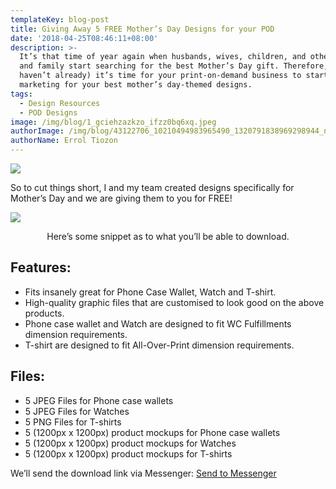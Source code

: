 ```yaml
---
templateKey: blog-post
title: Giving Away 5 FREE Mother’s Day Designs for your POD
date: '2018-04-25T08:46:11+08:00'
description: >-
  It’s that time of year again when husbands, wives, children, and other friends
  and family start searching for the best Mother’s Day gift. Therefore, (if you
  haven’t already) it’s time for your print-on-demand business to start
  marketing for your best mother’s day-themed designs.
tags:
  - Design Resources
  - POD Designs
image: /img/blog/1_gciehzazkzo_ifzz0bq6xq.jpeg
authorImage: /img/blog/43122706_10210494983965490_1320791838969298944_n.jpg
authorName: Errol Tiozon
---
```

<img src="https://res.cloudinary.com/teembr/image/upload/v1541897210/img/blog/1_GciehzazKZO_ifZZ0Bq6xQ.jpg" class="img-center" />

So to cut things short, I and my team created designs specifically for Mother’s Day and we are giving them to you for FREE!

<img src="https://res.cloudinary.com/teembr/image/upload/v1541897210/img/blog/1_GkOY1Sperp6lOVmYwGAQHw.jpg" class="img-center" />

<p style="text-align: center">Here’s some snippet as to what you’ll be able to download.</p>

## Features:

* Fits insanely great for Phone Case Wallet, Watch and T-shirt.
* High-quality graphic files that are customised to look good on the above products.
* Phone case wallet and Watch are designed to fit WC Fulfillments dimension requirements.
* T-shirt are designed to fit All-Over-Print dimension requirements.

## Files:

* 5 JPEG Files for Phone case wallets
* 5 JPEG Files for Watches
* 5 PNG Files for T-shirts
* 5 (1200px x 1200px) product mockups for Phone case wallets
* 5 (1200px x 1200px) product mockups for Watches
* 5 (1200px x 1200px) product mockups for T-shirts

<p class="custom-hr"></p>

We’ll send the download link via Messenger: [Send to Messenger](https://m.me/teembrdesigns?ref=w1806272)
